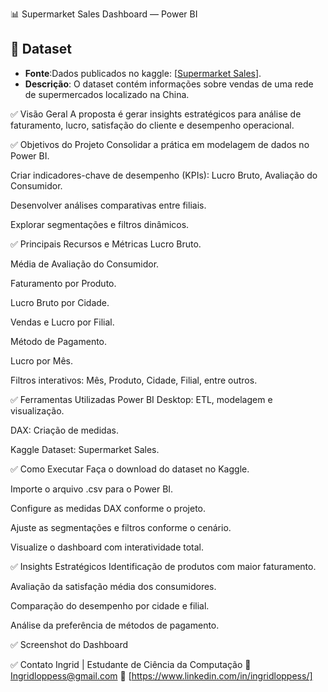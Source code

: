 📊 Supermarket Sales Dashboard — Power BI

## 📁 Dataset

- **Fonte**:Dados publicados no kaggle: [[Supermarket Sales](https://www.kaggle.com/datasets/faresashraf1001/supermarket-sales)].
- **Descrição**: O dataset contém informações sobre vendas de uma rede de supermercados localizado na China.

✅ Visão Geral
A proposta é gerar insights estratégicos para análise de faturamento, lucro, satisfação do cliente e desempenho operacional.

✅ Objetivos do Projeto
Consolidar a prática em modelagem de dados no Power BI.

Criar indicadores-chave de desempenho (KPIs): Lucro Bruto, Avaliação do Consumidor.

Desenvolver análises comparativas entre filiais.

Explorar segmentações e filtros dinâmicos.

✅ Principais Recursos e Métricas
Lucro Bruto.

Média de Avaliação do Consumidor.

Faturamento por Produto.

Lucro Bruto por Cidade.

Vendas e Lucro por Filial.

Método de Pagamento.

Lucro por Mês.

Filtros interativos: Mês, Produto, Cidade, Filial, entre outros.

✅ Ferramentas Utilizadas
Power BI Desktop: ETL, modelagem e visualização.

DAX: Criação de medidas.

Kaggle Dataset: Supermarket Sales.

✅ Como Executar
Faça o download do dataset no Kaggle.

Importe o arquivo .csv para o Power BI.

Configure as medidas DAX conforme o projeto.

Ajuste as segmentações e filtros conforme o cenário.

Visualize o dashboard com interatividade total.

✅ Insights Estratégicos
Identificação de produtos com maior faturamento.

Avaliação da satisfação média dos consumidores.

Comparação do desempenho por cidade e filial.

Análise da preferência de métodos de pagamento.

✅ Screenshot do Dashboard

✅ Contato
Ingrid | Estudante de Ciência da Computação
📧 Ingridloppess@gmail.com
🔗 [https://www.linkedin.com/in/ingridloppess/]


